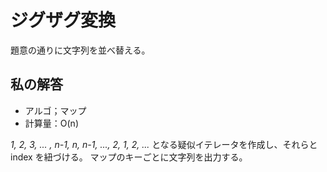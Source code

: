 # ジグザグ変換

題意の通りに文字列を並べ替える。

## 私の解答

- アルゴ；マップ
- 計算量：O(n)

_1, 2, 3, ... , n-1, n, n-1, ..., 2, 1, 2, ..._ となる疑似イテレータを作成し、それらと index を紐づける。
マップのキーごとに文字列を出力する。
